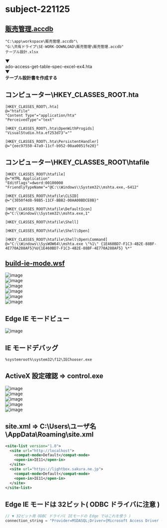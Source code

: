# subject-221125

## [販売管理.accdb](https://github.com/winofsql/resource-winofsql)
```
"C:\app\workspace\販売管理.accdb"\
"G:\共有ドライブ\SE-WORK-DOWNLOAD\販売管理\販売管理.accdb"
テーブル設計.xlsx
```
▼<br>
ado-access-get-table-spec-excel-ex4.hta<br>
▼<br>
**テーブル設計書を作成する**<br>

## コンピューター\HKEY_CLASSES_ROOT\.hta
```reg
[HKEY_CLASSES_ROOT\.hta]
@="htafile"
"Content Type"="application/hta"
"PerceivedType"="text"

[HKEY_CLASSES_ROOT\.hta\OpenWithProgids]
"VisualStudio.hta.ef253d73"=""

[HKEY_CLASSES_ROOT\.hta\PersistentHandler]
@="{eec97550-47a9-11cf-b952-00aa0051fe20}"
```

## コンピューター\HKEY_CLASSES_ROOT\htafile
```reg
[HKEY_CLASSES_ROOT\htafile]
@="HTML Application"
"EditFlags"=dword:00100000
"FriendlyTypeName"="@C:\\Windows\\System32\\mshta.exe,-6412"

[HKEY_CLASSES_ROOT\htafile\CLSID]
@="{3050f4d8-98B5-11CF-BB82-00AA00BDCE0B}"

[HKEY_CLASSES_ROOT\htafile\DefaultIcon]
@="C:\\Windows\\System32\\mshta.exe,1"

[HKEY_CLASSES_ROOT\htafile\Shell]

[HKEY_CLASSES_ROOT\htafile\Shell\Open]

[HKEY_CLASSES_ROOT\htafile\Shell\Open\Command]
@="C:\\Windows\\SysWOW64\\mshta.exe \"%1\" {1E460BD7-F1C3-4B2E-88BF-4E770A288AF5}%U{1E460BD7-F1C3-4B2E-88BF-4E770A288AF5} %*"
```

## [build-ie-mode.wsf](https://github.com/winofsql/wsh-vbs-excel-action/blob/main/hta/build-ie-mode.wsf)
![image](https://user-images.githubusercontent.com/1501327/203872252-f1348da2-88a4-49c9-bd8e-a5bb90a6ce3a.png)\
![image](https://user-images.githubusercontent.com/1501327/203872308-9ae69ed3-7b5b-43ab-a334-1894b6d3149c.png)\
![image](https://user-images.githubusercontent.com/1501327/203872387-5d7e3d0c-d27d-4331-8e95-c13d2687231a.png)\
![image](https://user-images.githubusercontent.com/1501327/203872411-64b5b625-d961-471d-8f09-e49310c065f6.png)\
![image](https://user-images.githubusercontent.com/1501327/203872448-c0c638de-41f9-45a3-aa9c-1a10a361fa8d.png)\
![image](https://user-images.githubusercontent.com/1501327/203872634-1cfe1aee-62bf-4e8b-9956-2c2c820b2e53.png)

## Edge IE モードビュー

![image](https://user-images.githubusercontent.com/1501327/203873208-356cc5e8-de3b-4805-8e4d-7b5a29e0d9fc.png)

## IE モードデバッグ
```
%systemroot%\system32\f12\IEChooser.exe
```

## ActiveX 設定確認 => control.exe
![image](https://user-images.githubusercontent.com/1501327/203873302-628652a9-74e8-4a6a-a6b1-7747776f8824.png)\
![image](https://user-images.githubusercontent.com/1501327/203873332-76c29876-3d5a-493f-bab2-175fa9dede4a.png)\
![image](https://user-images.githubusercontent.com/1501327/203873349-e4ae228f-1c72-4a2c-8c5c-0c501c5aad51.png)\
![image](https://user-images.githubusercontent.com/1501327/203873419-ee075995-51d6-4d81-8a3e-2e0c364ac286.png)\
![image](https://user-images.githubusercontent.com/1501327/203873457-588060c2-1484-4ad6-901a-d99103fe37a7.png)

## site.xml => C:\Users\ユーザ名\AppData\Roaming\site.xml
```xml
<site-list version="1.0">
  <site url="http://localhost">
    <compat-mode>Default</compat-mode>
    <open-in>IE11</open-in>
  </site>
  <site url="https://lightbox.sakura.ne.jp">
    <compat-mode>Default</compat-mode>
    <open-in>IE11</open-in>
  </site>
</site-list>
```

## Edge IE モードは 32ビット( ODBC ドライバに注意 )
```js
// ▼ 32ビット用 ODBC ドライバ( IEモードの Edge ではこれを使う )
connection_string = "Provider=MSDASQL;Driver={Microsoft Access Driver (*.mdb)};Dbq=" + db_path + ";";

```

